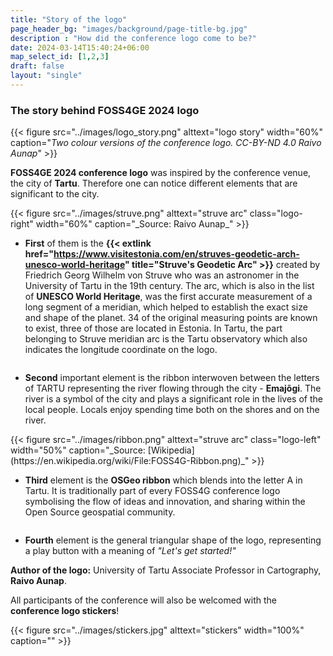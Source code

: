 ```yaml
---
title: "Story of the logo"
page_header_bg: "images/background/page-title-bg.jpg"
description : "How did the conference logo come to be?"
date: 2024-03-14T15:40:24+06:00
map_select_id: [1,2,3]
draft: false
layout: "single"
---
```


<style>
.double-container{
  width:100%;
  overflow:hidden;
  padding-bottom:0px;

}
.logo-left{
  float:right;
  margin:0px;
  width: 200px;
}
.logo-right{
  float:right;
  margin:0px;
  width:400px;
}

</style>


### The story behind FOSS4GE 2024 logo

{{< figure
    src="../images/logo_story.png"
    alttext="logo story"
    width="60%"
    caption="_Two colour versions of the conference logo. CC-BY-ND 4.0 Raivo Aunap_"
    >}}

**FOSS4GE 2024 conference logo** was inspired by the conference venue, the city of **Tartu**. Therefore one can notice different elements that are significant to the city. 

<div class="double-container">
{{< figure
    src="../images/struve.png"
    alttext="struve arc"
    class="logo-right"
    width="60%"
    caption="_Source: Raivo Aunap_" >}}

- <b>First</b> of them is the <b>{{< extlink href="https://www.visitestonia.com/en/struves-geodetic-arch-unesco-world-heritage" title="Struve's Geodetic Arc" >}}</b> created by Friedrich Georg Wilhelm von Struve who was an astronomer in the University of Tartu in the 19th century. The arc, which is also in the list of <b>UNESCO World Heritage</b>, was the first accurate measurement of a long segment of a meridian, which helped to establish the exact size and shape of the planet. 
34 of the original measuring points are known to exist, three of those are located in Estonia. In Tartu, the part belonging to Struve meridian arc is the Tartu observatory which also indicates the longitude coordinate on the logo.
</div>


- **Second** important element is the ribbon interwoven between the letters of TARTU representing the river flowing through the city - **Emajõgi**. The river is a symbol of the city and plays a significant role in the lives of the local people. Locals enjoy spending time both on the shores and on the river.

<div class="double-container">
{{< figure
    src="../images/ribbon.png"
    alttext="struve arc"
    class="logo-left"
    width="50%"
    caption="_Source: [Wikipedia](https://en.wikipedia.org/wiki/File:FOSS4G-Ribbon.png)_" >}}

- **Third** element is the **OSGeo ribbon** which blends into the letter A in Tartu. It is traditionally part of every FOSS4G conference logo symbolising the flow of ideas and innovation, and sharing within the Open Source geospatial community.
</div>



- **Fourth** element is the general triangular shape of the logo, representing a play button with a meaning of *"Let's get started!"*



**Author of the logo:**  University of Tartu Associate Professor in Cartography, **Raivo Aunap**. 

All participants of the conference will also be welcomed with the **conference logo stickers**!

{{< figure
    src="../images/stickers.jpg"
    alttext="stickers"
    width="100%"
    caption=""
    >}}
